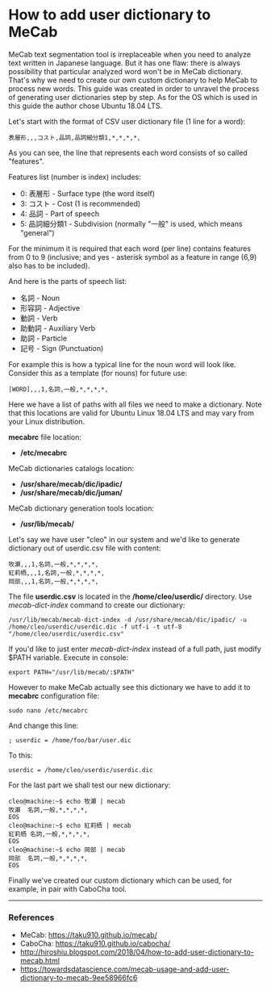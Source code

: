 # How to add user dictionary to MeCab

MeCab text segmentation tool is irreplaceable when you need to analyze text written in Japanese language. But it has one flaw: there is always possibility that particular analyzed word won't be in MeCab dictionary. That's why we need to create our own custom dictionary to help MeCab to process new words. This guide was created in order to unravel the process of generating user dictionaries step by step. As for the OS which is used in this guide the author chose Ubuntu 18.04 LTS.

Let's start with the format of CSV user dictionary file (1 line for a word):
```
表層形,,,コスト,品詞,品詞細分類1,*,*,*,*,
```
As you can see, the line that represents each word consists of so called "features".

Features list (number is index) includes:
* 0: 表層形 - Surface type (the word itself)
* 3: コスト - Cost (1 is recommended)
* 4: 品詞 - Part of speech
* 5: 品詞細分類1 - Subdivision (normally "一般" is used, which means "general")

For the minimum it is required that each word (per line) contains features from 0 to 9 (inclusive; and yes - asterisk symbol as a feature in range (6,9) also has to be included).

And here is the parts of speech list:
* 名詞 - Noun
* 形容詞 - Adjective
* 動詞 - Verb
* 助動詞 - Auxiliary Verb
* 助詞 - Particle
* 記号 - Sign (Punctuation)

For example this is how a typical line for the noun word will look like. Consider this as a template (for nouns) for future use:
```
[WORD],,,1,名詞,一般,*,*,*,*,
```
Here we have a list of paths with all files we need to make a dictionary. Note that this locations are valid for Ubuntu Linux 18.04 LTS and may vary from your Linux distribution.

**mecabrc** file location:
* **/etc/mecabrc**

MeCab dictionaries catalogs location:
* **/usr/share/mecab/dic/ipadic/**
* **/usr/share/mecab/dic/juman/**

MeCab dictionary generation tools location:
* **/usr/lib/mecab/**

Let's say we have user "cleo" in our system and we'd like to generate dictionary out of userdic.csv file with content:
```
牧瀬,,,1,名詞,一般,*,*,*,*,
紅莉栖,,,1,名詞,一般,*,*,*,*,
岡部,,,1,名詞,一般,*,*,*,*,
```
The file **userdic.csv** is located in the **/home/cleo/userdic/** directory. Use *mecab-dict-index* command to create our dictionary:
```
/usr/lib/mecab/mecab-dict-index -d /usr/share/mecab/dic/ipadic/ -u /home/cleo/userdic/userdic.dic -f utf-i -t utf-8 "/home/cleo/userdic/userdic.csv"
```
If you'd like to just enter *mecab-dict-index* instead of a full path, just modify $PATH variable. Execute in console:
```
export PATH="/usr/lib/mecab/:$PATH"
```

However to make MeCab actually see this dictionary we have to add it to **mecabrc** configuration file:

```
sudo nano /etc/mecabrc
```

And change this line:
```
; userdic = /home/foo/bar/user.dic
```

To this:
```
userdic = /home/cleo/userdic/userdic.dic
```
For the last part we shall test our new dictionary:
```
cleo@machine:~$ echo 牧瀬 | mecab
牧瀬	名詞,一般,*,*,*,*,
EOS
cleo@machine:~$ echo 紅莉栖 | mecab
紅莉栖	名詞,一般,*,*,*,*,
EOS
cleo@machine:~$ echo 岡部 | mecab
岡部	名詞,一般,*,*,*,*,
EOS
```
Finally we've created our custom dictionary which can be used, for example, in pair with CaboCha tool.

---
### References
* MeCab: https://taku910.github.io/mecab/
* CaboCha: https://taku910.github.io/cabocha/
* http://hiroshiu.blogspot.com/2018/04/how-to-add-user-dictionary-to-mecab.html
* https://towardsdatascience.com/mecab-usage-and-add-user-dictionary-to-mecab-9ee58966fc6
